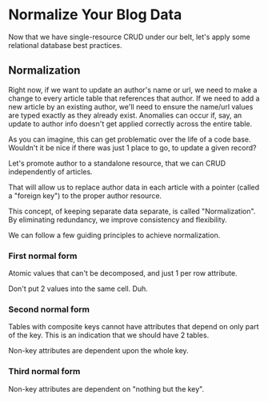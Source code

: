 # Normalize Your Blog Data

Now that we have single-resource CRUD under our belt, let's apply some relational database best practices.

## Normalization

Right now, if we want to update an author's name or url, we need to make a change to every article table that references that author. If we need to add a new article by an existing author, we'll need to ensure the name/url values are typed exactly as they already exist. Anomalies can occur if, say, an update to author info doesn't get applied correctly across the entire table.

As you can imagine, this can get problematic over the life of a code base. Wouldn't it be nice if there was just 1 place to go, to update a given record?

Let's promote author to a standalone resource, that we can CRUD independently of articles.

That will allow us to replace author data in each article with a pointer (called a "foreign key") to the proper author resource.

This concept, of keeping separate data separate, is called "Normalization". By eliminating redundancy, we improve consistency and flexibility.

We can follow a few guiding principles to achieve normalization.

### First normal form

Atomic values that can't be decomposed, and just 1 per row attribute.

Don't put 2 values into the same cell. Duh.

### Second normal form

Tables with composite keys cannot have attributes that depend on only part of the key. This is an indication that we should have 2 tables.

Non-key attributes are dependent upon the whole key.

### Third normal form

Non-key attributes are dependent on "nothing but the key".
